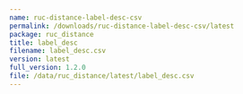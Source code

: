 ```yaml
---
name: ruc-distance-label-desc-csv
permalink: /downloads/ruc-distance-label-desc-csv/latest
package: ruc_distance
title: label_desc
filename: label_desc.csv
version: latest
full_version: 1.2.0
file: /data/ruc_distance/latest/label_desc.csv
---
```

